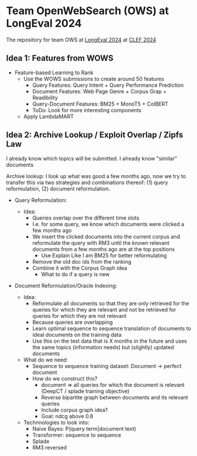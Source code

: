 # Team OpenWebSearch (OWS) at LongEval 2024

The repository for team OWS at [LongEval 2024](https://clef-longeval.github.io/) at [CLEF 2024](https://clef2024.imag.fr/)

## Idea 1: Features from WOWS

- Feature-based Learning to Rank
  - Use the WOWS submissions to create around 50 features
    - Query Features: Query Intent + Query Performance Prediction
    - Document Features: Web Page Genre + Corpus Grap + Readibility 
    - Query-Document Features: BM25 + MonoT5 + ColBERT
    - ToDo: Look for more interesting components
  - Apply LambdaMART


## Idea 2: Archive Lookup / Exploit Overlap / Zipfs Law

I already know which topics will be submitted. I already know "similar" documents

Archive lookup: I look up what was good a few months ago, now we try to transfer this via two strategies and combinations thereof: (1) query reformulation, (2) document reformulation.

- Query Reformulation:
  - Idea:
    - Queries overlap over the different time slots
    - I.e. for some query, we know which documents were clicked a few months ago
    - We insert the clicked documents into the current corpus and reformulate the query with RM3 until the known relevant documents from a few months ago are at the top positions
      - Use Explain Like I am BM25 for better reformulating
    - Remove the old doc ids from the ranking
    - Combine it with the Corpus Graph idea
      - What to do if a query is new

- Document Reformulation/Oracle Indexing:
  - Idea:
    - Reformulate all documents so that they are only retrieved for the queries for which they are relevant and not be retrieved for queries for which they are not relevant
    - Because queries are overlapping
    - Learn optimal sequence to sequence translation of documents to ideal documents on the training data
    - Use this on the test data that is X months in the future and uses the same topics (information needs) but (slightly) updated documents
  - What do we need:
    - Sequence to sequence training dataset: Document -> perfect document
    - How do we construct this?
      - document => all queries for which the document is relevant (DeepCT / splade training objective)
      - Reverse bipartite graph between documents and its relevant queries
      - Include corpus graph idea?
      - Goal: ndcg above 0.8
  - Technnologies to look into:
    - Naive Bayes: P(query term|document text)
    - Transformer: sequence to sequence
    - Splade
    - RM3 reversed
